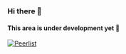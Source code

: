 ### Hi there 👋
#### This area is under development yet 🚧

<!--
**thekaranatic/thekaranatic** is a ✨ _special_ ✨ repository because its `README.md` (this file) appears on your GitHub profile.

Here are some ideas to get you started:

- 🔭 I’m currently working on ...
- 🌱 I’m currently learning ...
- 👯 I’m looking to collaborate on ...
- 🤔 I’m looking for help with ...
- 💬 Ask me about ...
- 📫 How to reach me: ...
- 😄 Pronouns: ...
- ⚡ Fun fact: ...
-->

[![Peerlist](https://peerlist-readme-badge.herokuapp.com/api/karanpk?style=plastic)](https://peerlist.io/karanpk)
